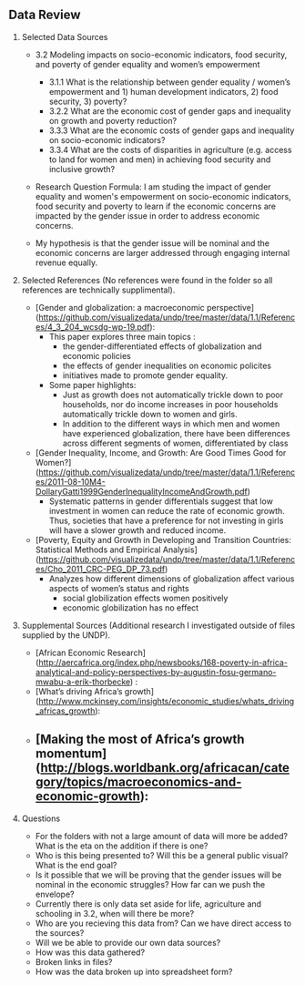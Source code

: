 ## Data Review
1. Selected Data Sources
    - 3.2 Modeling impacts on socio-economic indicators, food security, and poverty of gender equality and women’s empowerment
        -  3.1.1 What is the relationship between gender equality / women’s empowerment and 1) human development indicators, 2) food security, 3) poverty?
        - 3.2.2 What are the economic cost of gender gaps and inequality on growth and poverty reduction?
        - 3.3.3 What are the economic costs of gender gaps and inequality on socio-economic indicators?
        - 3.3.4 What are the costs of disparities in agriculture (e.g. access to land for women and men) in achieving food security and inclusive growth?
    
    - Research Question Formula: I am studing the impact of gender equality and women's empowerment on socio-economic indicators, food security and poverty to learn if the economic concerns are impacted by the gender issue in order to address economic concerns. 
    
    - My hypothesis is that the gender issue will be nominal and the economic concerns are larger addressed through engaging internal revenue equally.

2. Selected References (No references were found in the folder so all references are technically supplimental).
    - [Gender and globalization: a macroeconomic perspective] (https://github.com/visualizedata/undp/tree/master/data/1.1/References/4_3_204_wcsdg-wp-19.pdf): 
        - This paper explores three main topics :
            - the gender-differentiated effects of globalization and economic policies
            - the effects of gender inequalities on economic policites
            - initiatives made to promote gender equality.
        - Some paper highlights:
            - Just as growth does not automatically trickle down to poor households, nor do income increases in poor households automatically trickle down to women and girls.
            - In addition to the different ways in which men and women have experienced globalization, there have been differences across different segments of women, differentiated by class
    - [Gender Inequality, Income, and Growth: Are Good Times Good for Women?] (https://github.com/visualizedata/undp/tree/master/data/1.1/References/2011-08-10M4-DollaryGatti1999GenderInequalityIncomeAndGrowth.pdf)
        - Systematic patterns in gender differentials suggest that low investment in women can reduce the rate of economic growth. Thus, societies that have a preference for not investing in girls will have a slower growth and reduced income.
    - [Poverty, Equity and Growth in Developing and Transition Countries: Statistical Methods and Empirical Analysis] (https://github.com/visualizedata/undp/tree/master/data/1.1/References/Cho_2011_CRC-PEG_DP_73.pdf)
        - Analyzes how different dimensions of globalization affect various aspects of women’s status and rights
             - social globilization effects women positively
             - economic globilization has no effect  

3. Supplemental Sources (Additional research I investigated outside of files supplied by the UNDP).
    - [African Economic Research] (http://aercafrica.org/index.php/newsbooks/168-poverty-in-africa-analytical-and-policy-perspectives-by-augustin-fosu-germano-mwabu-a-erik-thorbecke) :
    - [What’s driving Africa’s growth] (http://www.mckinsey.com/insights/economic_studies/whats_driving_africas_growth):
    - [Making the most of Africa’s growth momentum] (http://blogs.worldbank.org/africacan/category/topics/macroeconomics-and-economic-growth): 
        -
4. Questions
    - For the folders with not a large amount of data will more be added? What is the eta on the addition if there is one?
    - Who is this being presented to? Will this be a general public visual? What is the end goal?
    - Is it possible that we will be proving that the gender issues will be nominal in the economic struggles? How far can we push the envelope?
    - Currently there is only data set aside for life, agriculture and schooling in 3.2, when will there be more?
    - Who are you recieving this data from? Can we have direct access to the sources?
    - Will we be able to provide our own data sources?
    - How was this data gathered?
    - Broken links in files?
    - How was the data broken up into spreadsheet form?
    